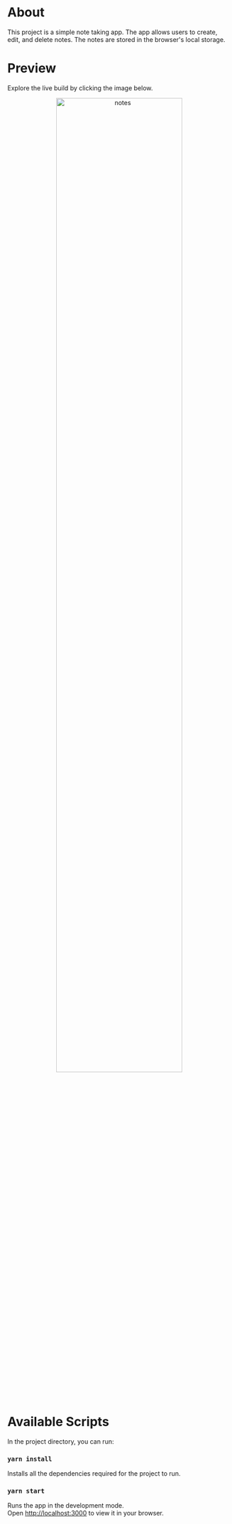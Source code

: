 # About

This project is a simple note taking app. The app allows users to create, edit, and delete notes. The notes are stored in the browser's local storage.

# Preview

Explore the live build by clicking the image below.

<div align="center">
  <a href="https://kaylaa0.github.io/patika/front-end-web/3-advanced/projects/project-3/build/">
    <img src="https://github-production-user-asset-6210df.s3.amazonaws.com/107824429/269703808-a87096bf-3ae2-4987-a1d7-24a294d2a017.jpg" alt="notes" width="75%">
  </a>
</div>

# Available Scripts

In the project directory, you can run:

### `yarn install`

Installs all the dependencies required for the project to run.

### `yarn start`

Runs the app in the development mode.\
Open [http://localhost:3000](http://localhost:3000) to view it in your browser.
